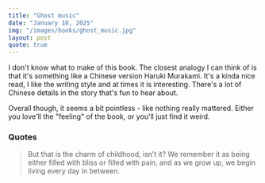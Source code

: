 ```yaml
---
title: "Ghost music"
date: "January 18, 2025"
img: "/images/books/ghost_music.jpg"
layout: post
quote: true
---
```


I don't know what to make of this book. The closest analogy I can think of is that it's something like a Chinese version Haruki Murakami. It's a kinda nice read, I like the writing style and at times it is interesting. There's a lot of Chinese details in the story that's fun to hear about.

Overall though, it seems a bit pointless - like nothing really mattered. Either you love'll the "feeling" of the book, or you'll just find it weird.

### Quotes

> But that is the charm of childhood, isn’t it? We remember it as being either filled with bliss or filled with pain, and as we grow up, we begin living every day in between.